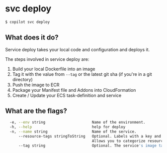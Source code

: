 # svc deploy
```bash
$ copilot svc deploy
```

## What does it do?

Service deploy takes your local code and configuration and deploys it. 

The steps involved in service deploy are:

1. Build your local Dockerfile into an image
2. Tag it with the value from `--tag` or the latest git sha (if you're in a git directory)
3. Push the image to ECR
4. Package your Manifest file and Addons into CloudFormation
4. Create / Update your ECS task-definition and service

## What are the flags?

```bash
  -e, --env string                     Name of the environment.
  -h, --help                           help for deploy
  -n, --name string                    Name of the service.
      --resource-tags stringToString   Optional. Labels with a key and value separated with commas.
                                       Allows you to categorize resources. (default [])
      --tag string                     Optional. The service's image tag.
```